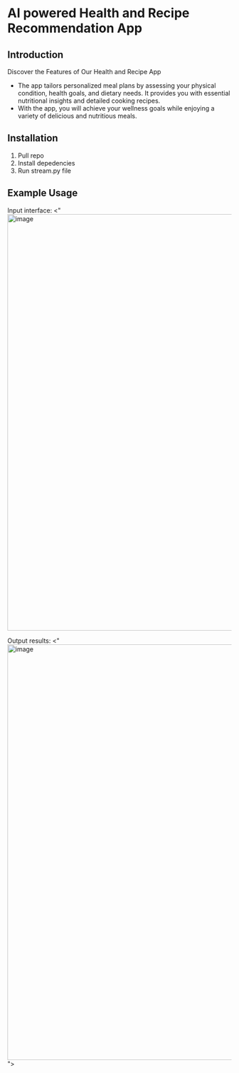 # AI powered Health and Recipe Recommendation App

## Introduction
Discover the Features of Our Health and Recipe App
+ The app tailors personalized meal plans by assessing your physical condition, health goals, and dietary needs. It provides you with essential nutritional insights and detailed cooking recipes.
+ With the app, you will achieve your wellness goals while enjoying a variety of delicious and nutritious meals.

## Installation
1. Pull repo
2. Install depedencies
3. Run stream.py file

## Example Usage
Input interface:
<"<img width="934" alt="image" src="https://github.com/user-attachments/assets/3dc36028-602a-4d9e-986e-29dd21bb1afc">

Output results:
<"<img width="932" alt="image" src="https://github.com/user-attachments/assets/5150ba8d-711c-46bd-9d4d-e7e94b2b3886">
">
